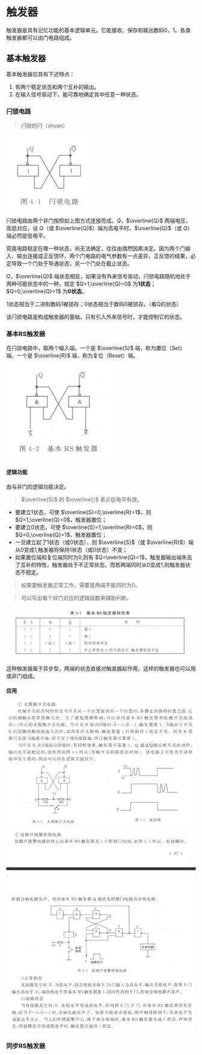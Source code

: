 # 触发器

触发器是具有记忆功能的基本逻辑单元。它能接收、保存和输出数码0，1。各类触发器都可以由门电路组成。

## 基本触发器

基本触发器应具有下述特点：

1. 有两个稳定状态和两个互补的输出。
2. 在输入信号驱动下，能可靠地确定其中任意一种状态。

### 闩锁电路

> 闩锁的闩（shuan）

![闩锁电路](../../_media/pics/numerical_logic_system/3-1.png)

闩锁电路由两个非门按照如上图方式连接而成。$Q$，$\overline{Q}$ 两端电压，高低对应，设 $Q$（或 $\overline{Q}$）端为高电平时，$\overline{Q}$（或 $Q$）端必然是低电平。

究竟电路稳定在哪一种状态，尚无法确定，往往由偶然因素决定。因为两个门输入、输出连接成正反馈环，两个门电路的电气参数有一点差异，正反馈的结果，必定导致一个门处于导通状态，另一个门处在截止状态。

$Q$，$\overline{Q}$ 端状态相反，如果没有外来信号驱动，闩锁电路随机地处于两种可能状态中的一种，规定 $Q=1,\overline{Q}=0$ 为**1状态**；$Q=0,\overline{Q}=1$ 为**0状态**。

1状态相当于二进制数码1被锁存；0状态相当于数码0被锁存。（看Q的状态）

该闩锁电路是构成触发器的基础，只有引入外来信号时，才能控制它的状态。

### 基本RS触发器

在闩锁电路中，取两个输入端。一个是 $\overline{S}$ 端，称为置位（Set）端。一个是 $\overline{R}$ 端，称为复位（Reset）端。

![基本RS触发器](../../_media/pics/numerical_logic_system/3-2.png)

#### 逻辑功能

由与非门的逻辑功能决定。

> $\overline{S}$ 的 $\overline{}$ 表示低电平有效。

- 要建立1状态，可使 $\overline{S}=0,\overline{R}=1$，则 $Q=1,\overline{Q}=0$，触发器置位；
- 要建立0状态，可使 $\overline{S}=1,\overline{R}=0$，则 $Q=0,\overline{Q}=1$，触发器置位；
- 一旦建立起了1状态（或0状态），则 $\overline{S}$（或 $\overline{R}$）端从0变成1,触发器将保持1状态（或0状态）不变；
- 如果置位端和复位端同时为0,则有 $Q=\overline{Q}=1$，触发器输出端失去了互补的特性，触发器处于不正常状态。而若两端同时从0变成1,则触发器状态不稳定。

> 如果要触发器正常工作，需要是两端不能同时为0。

> 可以写出每个非门对应的逻辑函数来辅助判断。

![基本RS触发器特性表](../../_media/pics/numerical_logic_system/3-3.png)

这种触发器属于异步型，两端的状态直接对触发器起作用。这样的触发器也可以用或非门组成。

#### 应用

![无震颤开关](../../_media/pics/numerical_logic_system/3-4.png)

![故障声报警控制电路](../../_media/pics/numerical_logic_system/3-5.png)

### 同步RS触发器